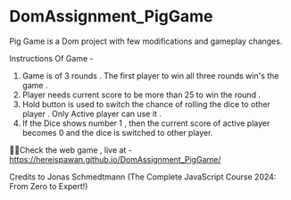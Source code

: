 # DomAssignment_PigGame
Pig Game is a Dom project with few modifications and gameplay changes.

Instructions Of Game -
1. Game is of 3 rounds . The first player to win all three rounds win's the game .
2. Player needs current score to be more than 25 to win the round .
3. Hold button is used to switch the chance of rolling the dice to other player . Only Active player can use it .
4. If the Dice shows number 1 , then the current score of active player becomes 0 and the dice is switched to other player.

😶‍🌫️Check the web game , live at - https://hereispawan.github.io/DomAssignment_PigGame/

Credits to Jonas Schmedtmann (The Complete JavaScript Course 2024: From Zero to Expert!)

